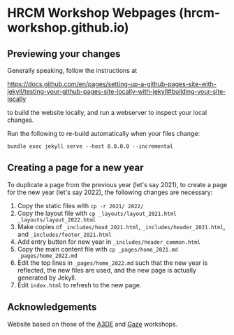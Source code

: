 # HRCM Workshop Webpages (hrcm-workshop.github.io)

## Previewing your changes

Generally speaking, follow the instructions at

https://docs.github.com/en/pages/setting-up-a-github-pages-site-with-jekyll/testing-your-github-pages-site-locally-with-jekyll#building-your-site-locally

to build the website locally, and run a webserver to inspect your local changes.

Run the following to re-build automatically when your files change:
```
bundle exec jekyll serve --host 0.0.0.0 --incremental
```

## Creating a page for a new year
To duplicate a page from the previous year (let's say 2021), to create a page for the new year (let's say 2022), the following changes are necessary:

1. Copy the static files with `cp -r 2021/ 2022/`
2. Copy the layout file with `cp _layouts/layout_2021.html _layouts/layout_2022.html`
3. Make copies of `_includes/head_2021.html`, `_includes/header_2021.html`, and `_includes/footer_2021.html`
4. Add entry button for new year in `_includes/header_common.html`
5. Copy the main content file with `cp _pages/home_2021.md _pages/home_2022.md`
6. Edit the top lines in `_pages/home_2022.md` such that the new year is reflected, the new files are used, and the new page is actually generated by Jekyll.
7. Edit `index.html` to refresh to the new page.

## Acknowledgements

Website based on those of the [A3DE](https://github.com/a3de-hri/a3de-hri.github.io) and [Gaze](https://github.com/gazeworkshop/gazeworkshop.github.io) workshops.
